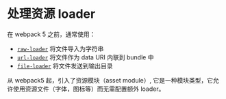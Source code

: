 # 处理资源 loader

在 webpack 5 之前，通常使用：

- [`raw-loader`](https://v4.webpack.js.org/loaders/raw-loader/) 将文件导入为字符串
- [`url-loader`](https://v4.webpack.js.org/loaders/url-loader/) 将文件作为 data URI 内联到 bundle 中
- [`file-loader`](https://v4.webpack.js.org/loaders/file-loader/) 将文件发送到输出目录

从 webpack5 起，引入了资源模块（asset module）, 它是一种模块类型，它允许使用资源文件（字体，图标等）而无需配置额外 loader。
